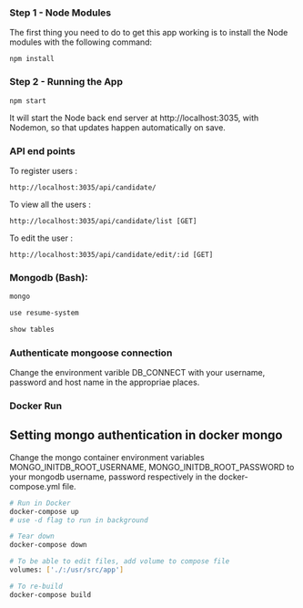 ### Step 1 - Node Modules

The first thing you need to do to get this app working is to install the Node modules with the following command:

    npm install

### Step 2 - Running the App

    npm start

It will start the Node back end server at http://localhost:3035, with Nodemon, so that updates happen automatically on save. 


### API end points

To register users : 

    http://localhost:3035/api/candidate/
    

To view all the users : 

    http://localhost:3035/api/candidate/list [GET]


To edit the user : 

    http://localhost:3035/api/candidate/edit/:id [GET]
   
### Mongodb (Bash):

```bash
mongo
```

```bash
use resume-system
```

```bash
show tables
```
### Authenticate mongoose connection

Change the environment varible DB_CONNECT with your username, password and host name in the appropriae places.

### Docker Run

## Setting mongo authentication in docker mongo

Change the mongo container environment variables MONGO_INITDB_ROOT_USERNAME, MONGO_INITDB_ROOT_PASSWORD to your mongodb username, password respectively in the docker-compose.yml file.

```bash
# Run in Docker
docker-compose up
# use -d flag to run in background
```

```bash
# Tear down
docker-compose down
```

```bash
# To be able to edit files, add volume to compose file
volumes: ['./:/usr/src/app']
```

```bash
# To re-build
docker-compose build
```

